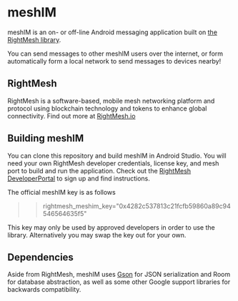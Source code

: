 # meshIM

meshIM is an on- or off-line Android messaging application built on [the RightMesh library](https://rightmesh.io).

You can send messages to other meshIM users over the internet, or form automatically form a local network to send messages to devices nearby!

## RightMesh

RightMesh is a software-based, mobile mesh networking platform and protocol using blockchain technology and tokens to enhance global connectivity. Find out more at [RightMesh.io](https://rightmesh.io)

## Building meshIM

You can clone this repository and build meshIM in Android Studio. You will need your own RightMesh developer credentials, license key, and mesh port to build and run the application. Check out the [RightMesh DeveloperPortal](https://developer.rightmesh.io) to sign up and find instructions.

The official meshIM key is as follows
>> rightmesh_meshim_key="0x4282c537813c21fcfb59860a89c94546564635f5" 

This key may only be used by approved developers in order to use the library. Alternatively you may swap the key out for your own.

## Dependencies

Aside from RightMesh, meshIM uses [Gson](https://github.com/google/gson) for JSON serialization and Room for database abstraction, as well as some other Google support libraries for backwards compatibility.
